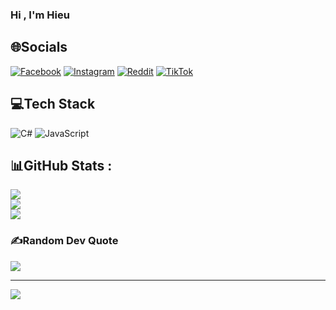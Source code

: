 ### Hi , I'm Hieu



## 🌐Socials
[![Facebook](https://img.shields.io/badge/Facebook-%231877F2.svg?logo=Facebook&logoColor=white)](https://facebook.com/https://www.facebook.com/hieu171221/) [![Instagram](https://img.shields.io/badge/Instagram-%23E4405F.svg?logo=Instagram&logoColor=white)](https://instagram.com/https://www.facebook.com/hieu171221/) [![Reddit](https://img.shields.io/badge/Reddit-%23FF4500.svg?logo=Reddit&logoColor=white)](https://reddit.com/user/https://www.reddit.com/user/Inevitable_Archer306) [![TikTok](https://img.shields.io/badge/TikTok-%23000000.svg?logo=TikTok&logoColor=white)](https://tiktok.com/@https://www.tiktok.com/@hieuuu1712?lang=vi-VN) 





## 💻Tech Stack
![C#](https://img.shields.io/badge/c%23-%23239120.svg?style=for-the-badge&logo=c-sharp&logoColor=white) ![JavaScript](https://img.shields.io/badge/javascript-%23323330.svg?style=for-the-badge&logo=javascript&logoColor=%23F7DF1E) 






## 📊GitHub Stats :
![](https://github-readme-stats.vercel.app/api?username=DaoDucHieu1712&theme=tokyonight&hide_border=false&include_all_commits=false&count_private=false)<br/>
![](https://github-readme-streak-stats.herokuapp.com/?user=DaoDucHieu1712&theme=tokyonight&hide_border=false)<br/>
![](https://github-readme-stats.vercel.app/api/top-langs/?username=DaoDucHieu1712&theme=tokyonight&hide_border=false&include_all_commits=false&count_private=false&layout=compact)





### ✍️Random Dev Quote
![](https://quotes-github-readme.vercel.app/api?type=horizontal&theme=radical)


---
[![](https://visitcount.itsvg.in/api?id=DaoDucHieu1712&icon=0&color=0)](https://visitcount.itsvg.in)
